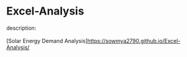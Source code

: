 # Excel-Analysis
description:
<br><br>
 [Solar Energy Demand Analysis]https://sowmya2790.github.io/Excel-Analysis/
